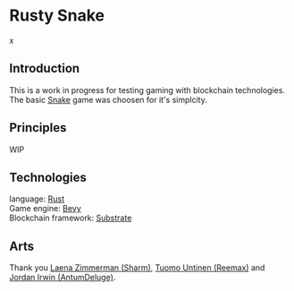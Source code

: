 # Rusty Snake

x
## Introduction

This is a work in progress for testing gaming with blockchain technologies.  
The basic [Snake](<https://en.wikipedia.org/wiki/Snake_(video_game_genre)>) game was choosen for it's simplcity.

## Principles

WIP

## Technologies

language: [Rust](https://www.rust-lang.org/)  
Game engine: [Bevy](https://bevyengine.org/)  
Blockchain framework: [Substrate](https://substrate.io/)

## Arts

Thank you [Laena Zimmerman (Sharm)](https://opengameart.org/users/sharm), [Tuomo Untinen (Reemax)](https://opengameart.org/users/reemax) and [Jordan Irwin (AntumDeluge)](https://opengameart.org/users/antumdeluge).

